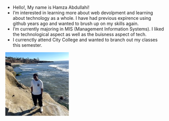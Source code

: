 - Hello!, My name is Hamza Abdullahi!
- I’m interested in learning more about web devolpment and learning about technology as a whole. I have had previous expirence using github years ago and wanted to brush up on my skills again.
- I’m currently majoring in MIS (Management Information Systems). I liked the technological aspect as well as the buisness aspect of tech.
- I currenctly attend City College and wanted to branch out my classes this semester.

![Alt text](./1724059383609.jpg)
